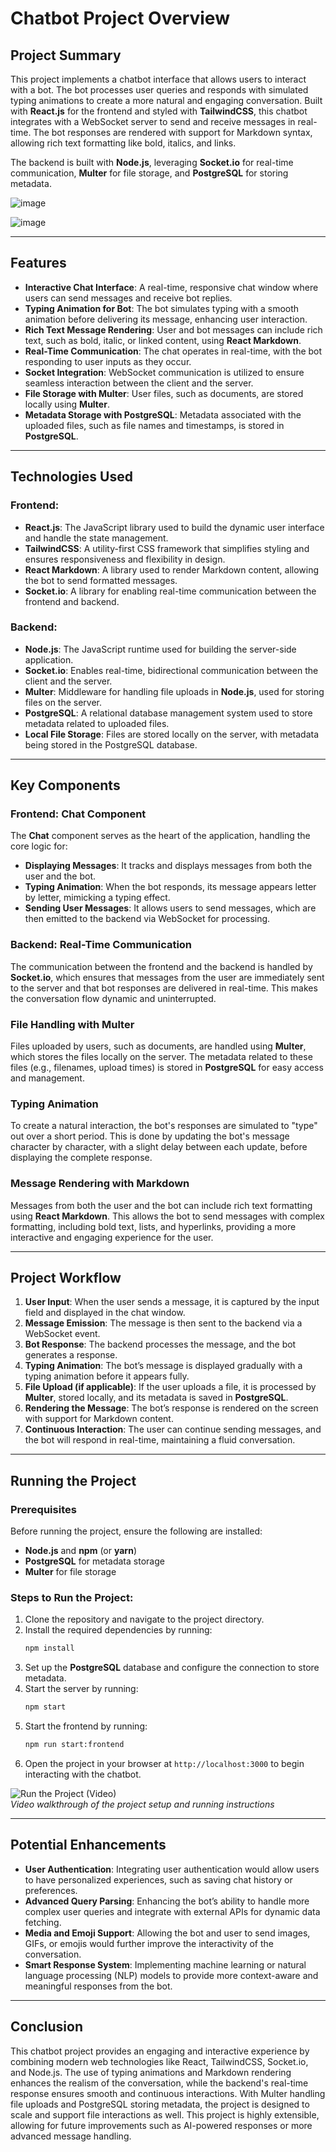 # Chatbot Project Overview

## Project Summary

This project implements a chatbot interface that allows users to interact with a bot. The bot processes user queries and responds with simulated typing animations to create a more natural and engaging conversation. Built with **React.js** for the frontend and styled with **TailwindCSS**, this chatbot integrates with a WebSocket server to send and receive messages in real-time. The bot responses are rendered with support for Markdown syntax, allowing rich text formatting like bold, italics, and links.

The backend is built with **Node.js**, leveraging **Socket.io** for real-time communication, **Multer** for file storage, and **PostgreSQL** for storing metadata.

![image](https://github.com/user-attachments/assets/91b1970a-33c2-480e-9808-a34fc7a7c90e)

![image](https://github.com/user-attachments/assets/06325229-0b75-4bb1-8c3f-55b9d2e867a6)

---

## Features

- **Interactive Chat Interface**: A real-time, responsive chat window where users can send messages and receive bot replies.
- **Typing Animation for Bot**: The bot simulates typing with a smooth animation before delivering its message, enhancing user interaction.
- **Rich Text Message Rendering**: User and bot messages can include rich text, such as bold, italic, or linked content, using **React Markdown**.
- **Real-Time Communication**: The chat operates in real-time, with the bot responding to user inputs as they occur.
- **Socket Integration**: WebSocket communication is utilized to ensure seamless interaction between the client and the server.
- **File Storage with Multer**: User files, such as documents, are stored locally using **Multer**.
- **Metadata Storage with PostgreSQL**: Metadata associated with the uploaded files, such as file names and timestamps, is stored in **PostgreSQL**.

---

## Technologies Used

### Frontend:
- **React.js**: The JavaScript library used to build the dynamic user interface and handle the state management.
- **TailwindCSS**: A utility-first CSS framework that simplifies styling and ensures responsiveness and flexibility in design.
- **React Markdown**: A library used to render Markdown content, allowing the bot to send formatted messages.
- **Socket.io**: A library for enabling real-time communication between the frontend and backend.

### Backend:
- **Node.js**: The JavaScript runtime used for building the server-side application.
- **Socket.io**: Enables real-time, bidirectional communication between the client and the server.
- **Multer**: Middleware for handling file uploads in **Node.js**, used for storing files on the server.
- **PostgreSQL**: A relational database management system used to store metadata related to uploaded files.
- **Local File Storage**: Files are stored locally on the server, with metadata being stored in the PostgreSQL database.

---

## Key Components

### Frontend: Chat Component

The **Chat** component serves as the heart of the application, handling the core logic for:
- **Displaying Messages**: It tracks and displays messages from both the user and the bot.
- **Typing Animation**: When the bot responds, its message appears letter by letter, mimicking a typing effect.
- **Sending User Messages**: It allows users to send messages, which are then emitted to the backend via WebSocket for processing.

### Backend: Real-Time Communication

The communication between the frontend and the backend is handled by **Socket.io**, which ensures that messages from the user are immediately sent to the server and that bot responses are delivered in real-time. This makes the conversation flow dynamic and uninterrupted.

### File Handling with Multer

Files uploaded by users, such as documents, are handled using **Multer**, which stores the files locally on the server. The metadata related to these files (e.g., filenames, upload times) is stored in **PostgreSQL** for easy access and management.

### Typing Animation

To create a natural interaction, the bot's responses are simulated to "type" out over a short period. This is done by updating the bot's message character by character, with a slight delay between each update, before displaying the complete response.

### Message Rendering with Markdown

Messages from both the user and the bot can include rich text formatting using **React Markdown**. This allows the bot to send messages with complex formatting, including bold text, lists, and hyperlinks, providing a more interactive and engaging experience for the user.

---

## Project Workflow

1. **User Input**: When the user sends a message, it is captured by the input field and displayed in the chat window.
2. **Message Emission**: The message is then sent to the backend via a WebSocket event.
3. **Bot Response**: The backend processes the message, and the bot generates a response.
4. **Typing Animation**: The bot’s message is displayed gradually with a typing animation before it appears fully.
5. **File Upload (if applicable)**: If the user uploads a file, it is processed by **Multer**, stored locally, and its metadata is saved in **PostgreSQL**.
6. **Rendering the Message**: The bot’s response is rendered on the screen with support for Markdown content.
7. **Continuous Interaction**: The user can continue sending messages, and the bot will respond in real-time, maintaining a fluid conversation.

---

## Running the Project

### Prerequisites

Before running the project, ensure the following are installed:
- **Node.js** and **npm** (or **yarn**)
- **PostgreSQL** for metadata storage
- **Multer** for file storage

### Steps to Run the Project:

1. Clone the repository and navigate to the project directory.
2. Install the required dependencies by running:
   ```bash
   npm install
   ```
3. Set up the **PostgreSQL** database and configure the connection to store metadata.
4. Start the server by running:
   ```bash
   npm start
   ```
5. Start the frontend by running:
   ```bash
   npm run start:frontend
   ```
6. Open the project in your browser at `http://localhost:3000` to begin interacting with the chatbot.

![Run the Project (Video)](path_to_video)  
*Video walkthrough of the project setup and running instructions*

---

## Potential Enhancements

- **User Authentication**: Integrating user authentication would allow users to have personalized experiences, such as saving chat history or preferences.
- **Advanced Query Parsing**: Enhancing the bot’s ability to handle more complex user queries and integrate with external APIs for dynamic data fetching.
- **Media and Emoji Support**: Allowing the bot and user to send images, GIFs, or emojis would further improve the interactivity of the conversation.
- **Smart Response System**: Implementing machine learning or natural language processing (NLP) models to provide more context-aware and meaningful responses from the bot.

---

## Conclusion

This chatbot project provides an engaging and interactive experience by combining modern web technologies like React, TailwindCSS, Socket.io, and Node.js. The use of typing animations and Markdown rendering enhances the realism of the conversation, while the backend's real-time response ensures smooth and continuous interactions. With Multer handling file uploads and PostgreSQL storing metadata, the project is designed to scale and support file interactions as well. This project is highly extensible, allowing for future improvements such as AI-powered responses or more advanced message handling.
